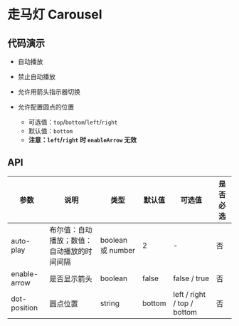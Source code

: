 # 走马灯 Carousel

## 代码演示

- 自动播放

  <ClientOnly>
    <demo-carousel-1 />
  </ClientOnly>

- 禁止自动播放

  <ClientOnly>
    <demo-carousel-2 />
  </ClientOnly>

- 允许用箭头指示器切换

  <ClientOnly>
    <demo-carousel-3 />
  </ClientOnly>

- 允许配置圆点的位置

  - 可选值：`top`/`bottom`/`left`/`right`
  - 默认值：`bottom`
  - **注意：`left`/`right` 时 `enableArrow` 无效**

  <ClientOnly>
    <demo-carousel-4 />
  </ClientOnly>

## API

| 参数         | 说明                                       | 类型              | 默认值 | 可选值                      | 是否必选 |
| ------------ | ------------------------------------------ | ----------------- | ------ | --------------------------- | -------- |
| auto-play    | 布尔值：自动播放；数值：自动播放的时间间隔 | boolean 或 number | 2      | -                           | 否       |
| enable-arrow | 是否显示箭头                               | boolean           | false  | false / true                | 否       |
| dot-position | 圆点位置                                   | string            | bottom | left / right / top / bottom | 否       |
